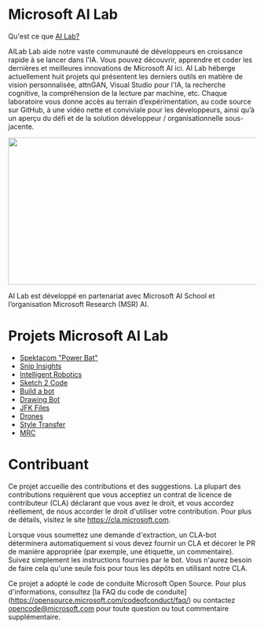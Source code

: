 # Microsoft AI Lab

Qu'est ce que [AI Lab?](https://www.ailab.microsoft.com/experiments)

AILab Lab aide notre vaste communauté de développeurs en croissance rapide à se lancer dans l'IA. Vous pouvez découvrir, apprendre et coder les dernières et meilleures innovations de Microsoft AI ici. AI Lab héberge actuellement huit projets qui présentent les derniers outils en matière de vision personnalisée, attnGAN, Visual Studio pour l'IA, la recherche cognitive, la compréhension de la lecture par machine, etc. Chaque laboratoire vous donne accès au terrain d’expérimentation, au code source sur GitHub, à une vidéo nette et conviviale pour les développeurs, ainsi qu’à un aperçu du défi et de la solution développeur / organisationnelle sous-jacente.

<p align="center">
  <img width="560" height="300" src="https://github.com/Microsoft/ailab/blob/master/images/AI Lab.png">
</p>

AI Lab est développé en partenariat avec Microsoft AI School et l’organisation Microsoft Research (MSR) AI.

# Projets Microsoft AI Lab

- [Spektacom "Power Bat"](https://www.ailab.microsoft.com/experiments/ce508ed3-cea9-41eb-a08e-ab4727556f7b)
- [Snip Insights](https://www.ailab.microsoft.com/experiments/32e85f94-3fdd-4a4b-b1ca-9f4cdf47feb6)
- [Intelligent Robotics](https://www.ailab.microsoft.com/experiments/f508a96d-3255-474b-a769-d5b2cf2bb9d6)
- [Sketch 2 Code](https://www.ailab.microsoft.com/experiments/30c61484-d081-4072-99d6-e132d362b99d)
- [Build a bot](https://www.ailab.microsoft.com/experiments/1af37019-42f1-4a74-baa8-0ec847419c02)
- [Drawing Bot](https://www.ailab.microsoft.com/experiments/1e9e1eef-2ab1-41f1-b341-0118f414bd78)
- [JFK Files](https://www.ailab.microsoft.com/experiments/7d6b0652-51dc-440d-a12a-481f28525143)
- [Drones](https://www.ailab.microsoft.com/experiments/92262b36-de2e-444e-86ca-8bcb8bd02454)
- [Style Transfer](https://www.ailab.microsoft.com/experiments/99907c05-d487-450b-9ee9-901b40205e81)
- [MRC](https://www.ailab.microsoft.com/experiments/ef90706b-e822-4686-bbc4-94fd0bca5fc5)


# Contribuant

Ce projet accueille des contributions et des suggestions. La plupart des contributions requièrent que vous acceptiez un contrat de licence de contributeur (CLA) déclarant que vous avez le droit, et vous accordez réellement, de nous accorder le droit d'utiliser votre contribution. Pour plus de détails, visitez le site https://cla.microsoft.com.

Lorsque vous soumettez une demande d'extraction, un CLA-bot déterminera automatiquement si vous devez fournir un CLA et décorer le PR de manière appropriée (par exemple, une étiquette, un commentaire). Suivez simplement les instructions fournies par le bot. Vous n'aurez besoin de faire cela qu'une seule fois pour tous les dépôts en utilisant notre CLA.

Ce projet a adopté le code de conduite Microsoft Open Source. Pour plus d'informations, consultez [la FAQ du code de conduite] (https://opensource.microsoft.com/codeofconduct/faq/) ou contactez [opencode@microsoft.com](mailto:opencode@microsoft.com) pour toute question ou tout commentaire supplémentaire.



